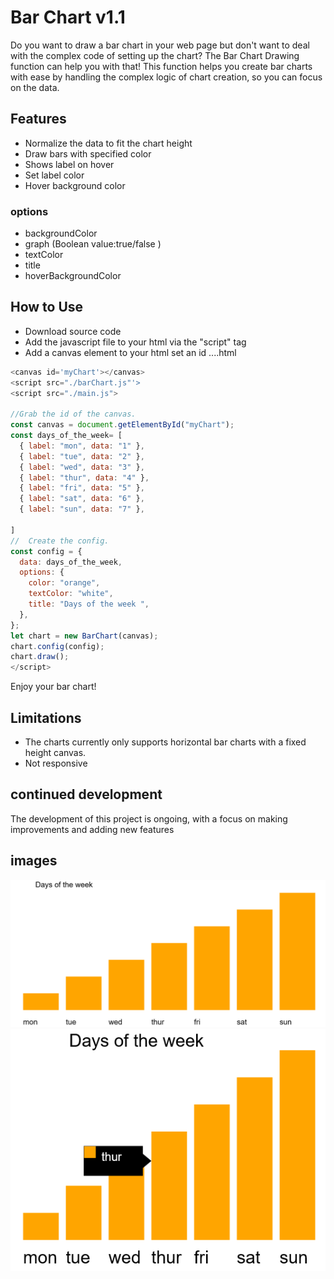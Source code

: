 # Bar Chart v1.1

Do you want to draw a bar chart in your web page but don't want to deal with the complex code of setting up the chart? The Bar Chart Drawing function can help you with that! This function helps you create bar charts with ease by handling the complex logic of chart creation, so you can focus on the data.

## Features

- Normalize the data to fit the chart height
- Draw bars with specified color
- Shows label on hover
- Set label color
- Hover background color

### options

- backgroundColor
- graph (Boolean value:true/false )
- textColor
- title
- hoverBackgroundColor

## How to Use

- Download source code
- Add the javascript file to your html via the "script" tag
- Add a canvas element to your html set an id
  ....html
```javascript
<canvas id='myChart'></canvas>
<script src="./barChart.js"'>
<script src="./main.js">

//Grab the id of the canvas.
const canvas = document.getElementById("myChart");
const days_of_the_week= [
  { label: "mon", data: "1" },
  { label: "tue", data: "2" },
  { label: "wed", data: "3" },
  { label: "thur", data: "4" },
  { label: "fri", data: "5" },
  { label: "sat", data: "6" },
  { label: "sun", data: "7" },
  
]
//  Create the config.
const config = {
  data: days_of_the_week,
  options: {
    color: "orange",
    textColor: "white",
    title: "Days of the week ",
  },
};
let chart = new BarChart(canvas);
chart.config(config);
chart.draw();
</script>
```
Enjoy your bar chart!

## Limitations

- The charts currently only supports horizontal bar charts with a fixed height canvas.
- Not responsive

## continued development

The development of this project is ongoing, with a focus on making improvements and adding new features

## images

![chart full display](/screenshots/barChart.png)
![chart hover on element](/screenshots/barChartHover.png)
